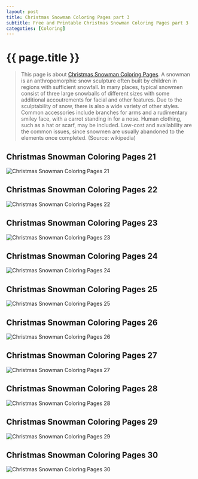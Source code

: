 ```yaml
---
layout: post
title: Christmas Snowman Coloring Pages part 3
subtitle: Free and Printable Christmas Snowman Coloring Pages part 3
categoties: [Coloring]
---
```

{{ page.title }}
================
> This page is about [Christmas Snowman Coloring Pages](https://hoanghabelle.github.io/). A snowman is an anthropomorphic snow sculpture often built by children in regions with sufficient snowfall. In many places, typical snowmen consist of three large snowballs of different sizes with some additional accoutrements for facial and other features. Due to the sculptability of snow, there is also a wide variety of other styles. Common accessories include branches for arms and a rudimentary smiley face, with a carrot standing in for a nose. Human clothing, such as a hat or scarf, may be included. Low-cost and availability are the common issues, since snowmen are usually abandoned to the elements once completed. (Source: wikipedia)

## Christmas Snowman Coloring Pages 21
![Christmas Snowman Coloring Pages 21](https://hoanghabelle.github.io/img/Christmas-Snowman-Coloring-Pages%20(21).jpg "Christmas Snowman Coloring Pages 21")

## Christmas Snowman Coloring Pages 22
![Christmas Snowman Coloring Pages 22](https://hoanghabelle.github.io/img/Christmas-Snowman-Coloring-Pages%20(22).jpg "Christmas Snowman Coloring Pages 22")

## Christmas Snowman Coloring Pages 23
![Christmas Snowman Coloring Pages 23](https://hoanghabelle.github.io/img/Christmas-Snowman-Coloring-Pages%20(23).jpg "Christmas Snowman Coloring Pages 23")

## Christmas Snowman Coloring Pages 24
![Christmas Snowman Coloring Pages 24](https://hoanghabelle.github.io/img/Christmas-Snowman-Coloring-Pages%20(24).jpg "Christmas Snowman Coloring Pages 24")

<script async src="//pagead2.googlesyndication.com/pagead/js/adsbygoogle.js"></script><ins class="adsbygoogle" style="display:block" data-ad-format="fluid" data-ad-layout-key="-8i+1w-dq+e9+ft" data-ad-client="ca-pub-6753140515841889" data-ad-slot="6190446671"></ins> <script> (adsbygoogle = window.adsbygoogle || []).push({}); </script>

## Christmas Snowman Coloring Pages 25
![Christmas Snowman Coloring Pages 25](https://hoanghabelle.github.io/img/Christmas-Snowman-Coloring-Pages%20(25).jpg "Christmas Snowman Coloring Pages 25")

## Christmas Snowman Coloring Pages 26
![Christmas Snowman Coloring Pages 26](https://hoanghabelle.github.io/img/Christmas-Snowman-Coloring-Pages%20(26).jpg "Christmas Snowman Coloring Pages 26")

## Christmas Snowman Coloring Pages 27
![Christmas Snowman Coloring Pages 27](https://hoanghabelle.github.io/img/Christmas-Snowman-Coloring-Pages%20(27).jpg "Christmas Snowman Coloring Pages 27")

## Christmas Snowman Coloring Pages 28
![Christmas Snowman Coloring Pages 28](https://hoanghabelle.github.io/img/Christmas-Snowman-Coloring-Pages%20(28).jpg "Christmas Snowman Coloring Pages 28")

<script async src="//pagead2.googlesyndication.com/pagead/js/adsbygoogle.js"></script><ins class="adsbygoogle" style="display:block" data-ad-format="fluid" data-ad-layout-key="-8i+1w-dq+e9+ft" data-ad-client="ca-pub-6753140515841889" data-ad-slot="6190446671"></ins> <script> (adsbygoogle = window.adsbygoogle || []).push({}); </script>

## Christmas Snowman Coloring Pages 29
![Christmas Snowman Coloring Pages 29](https://hoanghabelle.github.io/img/Christmas-Snowman-Coloring-Pages%20(29).jpg "Christmas Snowman Coloring Pages 29")

## Christmas Snowman Coloring Pages 30
![Christmas Snowman Coloring Pages 30](https://hoanghabelle.github.io/img/Christmas-Snowman-Coloring-Pages%20(30).jpg "Christmas Snowman Coloring Pages 30")

